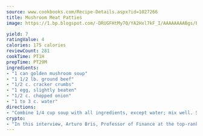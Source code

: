 ```yaml
---
source: www.cookbooks.com/Recipe-Details.aspx?id=1027266
title: Mushroom Meat Patties
image: https://1.bp.blogspot.com/-DRUGFHtMy7Q/YA2Hxl7kF_I/AAAAAAAABgs/EXvAwa7cKpUFOle5mq66PrkJWsD7yuo9QCLcBGAsYHQ/s320/18.png

yield: 7
ratingValue: 4
calories: 175 calories
reviewCount: 281
cookTime: PT1H
prepTime: PT29M
ingredients:
- "1 can golden mushroom soup"
- "1 1/2 lb. ground beef"
- "1/2 c. cracker crumbs"
- "1 egg, slightly beaten"
- "1/2 c. chopped onion"
- "1 to 3 c. water"
directions:
- "Combine 1/4 cup soup with all ingredients, except water; mix well. Shape into 6 patties; place in shallow baking dish. Bake at 350u00b0 for 30 minutes. Spoon off fat. Combine remaining soup with the water; pour over meat. Bake 10 minutes longer."
crypto:
- "In this interview, Arturo Bris, Professor of Finance at the top-ranked business school IMD in Switzerland, analyses the risks associated with bitcoin."
---
```

